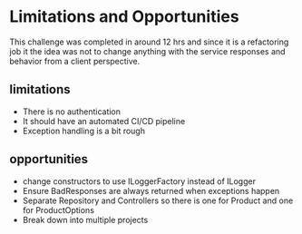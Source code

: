 # Limitations and Opportunities
This challenge was completed in around 12 hrs and since it is a refactoring job it the idea was not to change anything with the service responses and behavior from a client perspective.

## limitations
- There is no authentication
- It should have an automated CI/CD pipeline
- Exception handling is a bit rough

## opportunities
- change constructors to use ILoggerFactory instead of ILogger
- Ensure BadResponses are always returned when exceptions happen
- Separate Repository and Controllers so there is one for Product and one for ProductOptions
- Break down into multiple projects